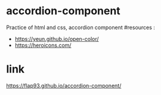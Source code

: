 # accordion-component
Practice of html and css, accordion component
#resources :
* https://yeun.github.io/open-color/
* https://heroicons.com/
# link
https://flap93.github.io/accordion-component/
